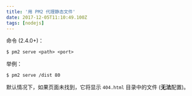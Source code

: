```yaml
---
title: '用 PM2 代理静态文件'
date: 2017-12-05T11:10:49.100Z
tags: [nodejs]
---
```


命令 (2.4.0+)：

```
$ pm2 serve <path> <port>
```

举例：

```
$ pm2 serve /dist 80
```

默认情况下，如果页面未找到，它将显示 `404.html` 目录中的文件 (**无法**配置)。
